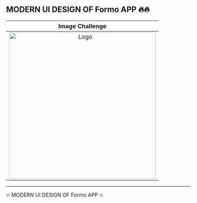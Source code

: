 <h2>MODERN UI DESIGN OF Formo  APP  🔥🔥</h2>
<table>
<thead>
<tr>
  <th align="center">Image Challenge</th>
</tr>
</thead>
<tbody>
<tr>
  <td align="center">
   <a target="_blank" rel="" href="https://user-images.githubusercontent.com/69757558/227772511-2b093909-e149-4272-9b42-f2d220ba776a.png">
   <img src="https://raw.githubusercontent.com/abenkoula71/new-project/main/Screenshot%202023-04-23%20035038.png" alt="Logo" with="200" height="400"/>
   </a>
  </td>
 </tr>
 
</tbody>
 

</table>

<hr>






 🔥 MODERN UI DESIGN OF Formo APP  🔥
